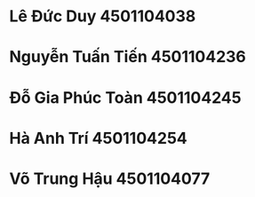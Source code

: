 # Lê Đức Duy				4501104038
# Nguyễn Tuấn Tiến			4501104236
# Đỗ Gia Phúc Toàn			4501104245
# Hà Anh Trí				4501104254
# Võ Trung Hậu				4501104077
